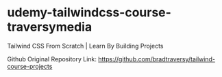 # udemy-tailwindcss-course-traversymedia
 Tailwind CSS From Scratch | Learn By Building Projects

Github Original Repository Link: https://github.com/bradtraversy/tailwind-course-projects